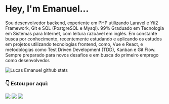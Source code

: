 # Hey, I'm Emanuel... 

Sou desenvolvedor backend, experiente em PHP utilizando Laravel e Yii2 Framework, Git e SQL (PostgreSQL e Mysql). 99% Graduado em Tecnologia em Sistemas para Internet, com leitura razoável em inglês. Em constante busca por conhecimento, recentemente estudando e aplicando os estudos em projetos utilizando tecnologias frontend, como, Vue e React, e metodologias como Test Driven Development (TDD), Kanban e Git Flow. Sempre preparado para novos desafios e em busca do primeiro emprego como desenvolvedor.

![Lucas Emanuel github stats](https://github-readme-stats.vercel.app/api?username=lucasemanuel&count_private=true&prefers=dark)

### :point_down: Estou por aqui:
[<img src="https://img.shields.io/badge/linkedin-%230077B5.svg?&style=for-the-badge&logo=linkedin&logoColor=white" />](https://www.linkedin.com/in/lucaseman/)
[<img src="https://img.shields.io/badge/instagram-%23E4405F.svg?&style=for-the-badge&logo=instagram&logoColor=white">](https://www.instagram.com/_lucaseman/) 
[<img src="https://img.shields.io/badge/stackoverflow-orange.svg?&style=for-the-badge&logo=stackoverflow&logoColor=white" />](https://pt.stackoverflow.com/users/140857/lucas-emanuel)

<!--
**lucasemanuel/lucasemanuel** is a ✨ _special_ ✨ repository because its `README.md` (this file) appears on your GitHub profile.

[<img src="https://img.shields.io/badge/medium-%2312100E.svg?&style=for-the-badge&logo=medium&logoColor=white" />](https://medium.com/@lucaseman)

Here are some ideas to get you started:

- 🔭 I’m currently working on ...
- 🌱 I’m currently learning ...
- 👯 I’m looking to collaborate on ...
- 🤔 I’m looking for help with ...
- 💬 Ask me about ...
- 📫 How to reach me: ...
- 😄 Pronouns: ...
- ⚡ Fun fact: ...
-->
  
